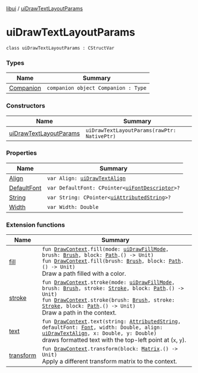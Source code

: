 [libui](../README.md) / [uiDrawTextLayoutParams](README.md)

# uiDrawTextLayoutParams

`class uiDrawTextLayoutParams : CStructVar`

### Types

| Name | Summary |
|---|---|
| [Companion](-companion.md) | `companion object Companion : Type` |

### Constructors

| Name | Summary |
|---|---|
| [uiDrawTextLayoutParams](ui-draw-text-layout-params.md) | `uiDrawTextLayoutParams(rawPtr: NativePtr)` |

### Properties

| Name | Summary |
|---|---|
| [Align](-align.md) | `var Align: `[`uiDrawTextAlign`](../ui-draw-text-align.md) |
| [DefaultFont](-default-font.md) | `var DefaultFont: CPointer<`[`uiFontDescriptor`](../ui-font-descriptor/README.md)`>?` |
| [String](-string.md) | `var String: CPointer<`[`uiAttributedString`](../ui-attributed-string.md)`>?` |
| [Width](-width.md) | `var Width: Double` |

### Extension functions

| Name | Summary |
|---|---|
| [fill](../../libui.ktx.draw/fill.md) | `fun `[`DrawContext`](../../libui.ktx/-draw-context.md)`.fill(mode: `[`uiDrawFillMode`](../ui-draw-fill-mode.md)`, brush: `[`Brush`](../../libui.ktx.draw/-brush/README.md)`, block: `[`Path`](../../libui.ktx.draw/-path/README.md)`.() -> Unit)`<br>`fun `[`DrawContext`](../../libui.ktx/-draw-context.md)`.fill(brush: `[`Brush`](../../libui.ktx.draw/-brush/README.md)`, block: `[`Path`](../../libui.ktx.draw/-path/README.md)`.() -> Unit)`<br>Draw a path filled with a color. |
| [stroke](../../libui.ktx.draw/stroke.md) | `fun `[`DrawContext`](../../libui.ktx/-draw-context.md)`.stroke(mode: `[`uiDrawFillMode`](../ui-draw-fill-mode.md)`, brush: `[`Brush`](../../libui.ktx.draw/-brush/README.md)`, stroke: `[`Stroke`](../../libui.ktx.draw/-stroke/README.md)`, block: `[`Path`](../../libui.ktx.draw/-path/README.md)`.() -> Unit)`<br>`fun `[`DrawContext`](../../libui.ktx/-draw-context.md)`.stroke(brush: `[`Brush`](../../libui.ktx.draw/-brush/README.md)`, stroke: `[`Stroke`](../../libui.ktx.draw/-stroke/README.md)`, block: `[`Path`](../../libui.ktx.draw/-path/README.md)`.() -> Unit)`<br>Draw a path in the context. |
| [text](../../libui.ktx.draw/text.md) | `fun `[`DrawContext`](../../libui.ktx/-draw-context.md)`.text(string: `[`AttributedString`](../../libui.ktx.draw/-attributed-string/README.md)`, defaultFont: `[`Font`](../../libui.ktx.draw/-font/README.md)`, width: Double, align: `[`uiDrawTextAlign`](../ui-draw-text-align.md)`, x: Double, y: Double)`<br>draws formatted text with the top-left point at (`x`, `y`). |
| [transform](../../libui.ktx.draw/transform.md) | `fun `[`DrawContext`](../../libui.ktx/-draw-context.md)`.transform(block: `[`Matrix`](../../libui.ktx.draw/-matrix/README.md)`.() -> Unit)`<br>Apply a different transform matrix to the context. |
